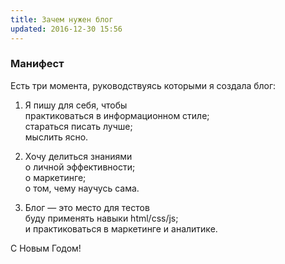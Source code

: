 ```yaml
---
title: Зачем нужен блог
updated: 2016-12-30 15:56
---
```


### Манифест

Есть три момента, руководствуясь которыми я создала  блог:

1. Я пишу для себя, чтобы    
   практиковаться в информационном стиле;    
   стараться писать лучше;    
   мыслить ясно.  
   
2. Хочу делиться знаниями  
   о личной эффективности;    
   о маркетинге;     
   о том, чему научусь сама.  
   
3. Блог — это место для тестов  
   буду применять навыки html/css/js;    
   и практиковаться в маркетинге и аналитике.    


С Новым Годом!  
